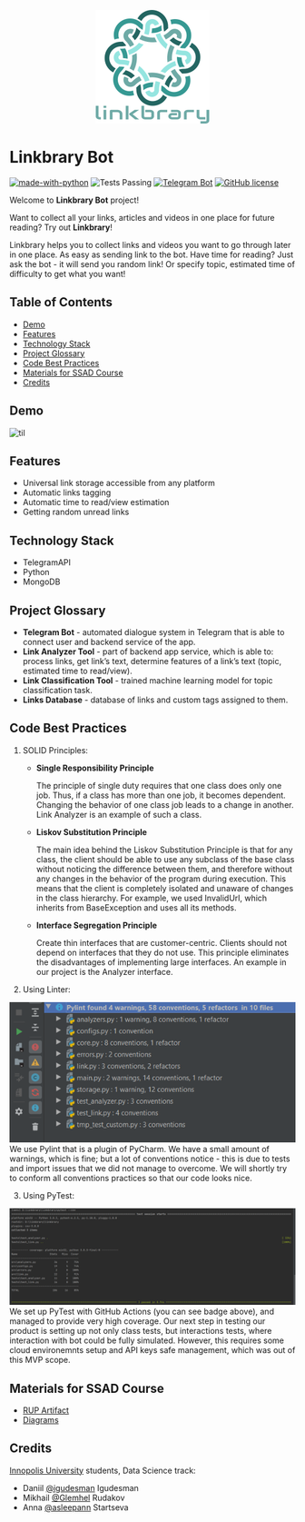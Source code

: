 <p align="center">
  <img src="https://github.com/igudesman/linkbrary/blob/master/logos/linkbrary_logo_with_text.png" />
</p>

# Linkbrary Bot #
[![made-with-python](https://img.shields.io/badge/Made%20with-Python-1f425f.svg)](https://www.python.org/)
![Tests Passing](https://github.com/igudesman/linkbrary/actions/workflows/test-github-actions.yml/badge.svg)
[![Telegram Bot](https://img.shields.io/badge/bot-%20%20on%20Telegram-2ba2d9.svg)](https://t.me/linkbrary_bot)
[![GitHub license](https://img.shields.io/github/license/Naereen/StrapDown.js.svg)](https://github.com/Naereen/StrapDown.js/blob/master/LICENSE)

Welcome to **Linkbrary Bot** project!

Want to collect all your links, articles and videos in one place for future reading? Try out **Linkbrary**!

Linkbrary helps you to collect links and videos you want to go through later in one place. As easy as sending link to the bot.
Have time for reading? Just ask the bot - it will send you random link! Or specify topic, estimated time of difficulty to get what you want!

## Table of Contents
* [Demo](#demo)
* [Features](#features)
* [Technology Stack](#technology-stack)
* [Project Glossary](#project-glossary)
* [Code Best Practices](#code-best-practices)
* [Materials for SSAD Course](#materials-for-ssad-course)
* [Credits](#credits)

## Demo <a name="demo"></a>
![til](https://github.com/igudesman/linkbrary/blob/master/demo/demoLinkbrary.gif)

## Features <a name="features"></a>
* Universal link storage accessible from any platform
* Automatic links tagging
* Automatic time to read/view estimation
* Getting random unread links

## Technology Stack <a name="technology-stack"></a>
* TelegramAPI
* Python
* MongoDB

## Project Glossary <a name="project-glossary"></a>
* **Telegram Bot** - automated dialogue system in Telegram that is able to connect user and backend service of the app.
* **Link Analyzer Tool** - part of backend app service, which is able to: process links, get link’s text, determine features of a link’s text (topic, estimated time to read/view).
* **Link Classification Tool** - trained machine learning model for topic classification task.
* **Links Database** - database of links and custom tags assigned to them.

## Code Best Practices <a name="code-best-practices"></a>
1. SOLID Principles:
    * **Single Responsibility Principle**
    
      The principle of single duty requires that one class does only one job. Thus, if a class has more than one job, it becomes dependent. Changing the behavior of one class job leads to a change in another. Link Analyzer is an example of such a class.
    * **Liskov Substitution Principle**
    
      The main idea behind the Liskov Substitution Principle is that for any class, the client should be able to use any subclass of the base class without noticing the        difference between them, and therefore without any changes in the behavior of the program during execution. This means that the client is completely isolated and unaware of  changes in the class hierarchy. For example, we used InvalidUrl, which inherits from BaseException and uses all its methods.
    * **Interface Segregation Principle**
    
      Create thin interfaces that are customer-centric. Clients should not depend on interfaces that they do not use. This principle eliminates the disadvantages of implementing   large interfaces. An example in our project is the Analyzer interface.

2. Using Linter:
<img src="https://github.com/igudesman/linkbrary/blob/master/demo/pylint.png" />
We use Pylint that is a plugin of PyCharm. We have a small amount of warnings, which is fine; but a lot of conventions notice - this is due to tests and import issues that we did not manage to overcome. We will shortly try to conform all conventions practices so that our code looks nice.

3. Using PyTest:
<img src="https://github.com/igudesman/linkbrary/blob/master/demo/pytest-coverage.png" />
We set up PyTest with GitHub Actions (you can see badge above), and managed to provide very high coverage. Our next step in testing our product is setting up not only class tests, but interactions tests, where interaction with bot could be fully simulated. However, this requires some cloud environemnts setup and API keys safe management, which was out of this MVP scope.

## Materials for SSAD Course <a name="materials-for-ssad-course"></a>
* [RUP Artifact](https://docs.google.com/document/d/1NvzGc7YgpdCWJnEomHVriLlVA9wztOa5/edit?usp=sharing&ouid=106934281615236387751&rtpof=true&sd=true)
* [Diagrams](https://github.com/igudesman/linkbrary/blob/master/diagrams)

## Credits <a name="credits"></a>
[Innopolis University](https://innopolis.university/en/) students, Data Science track:
* Daniil [@igudesman](https://github.com/igudesman) Igudesman
* Mikhail [@Glemhel](https://github.com/Glemhel) Rudakov
* Anna [@asleepann](https://github.com/asleepann) Startseva
